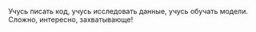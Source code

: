 Учусь писать код, учусь исследовать данные, учусь обучать модели. Сложно, интересно, захватывающе!

<!---
olga-zibareva/olga-zibareva is a ✨ special ✨ repository because its `README.md` (this file) appears on your GitHub profile.
You can click the Preview link to take a look at your changes.
--->
